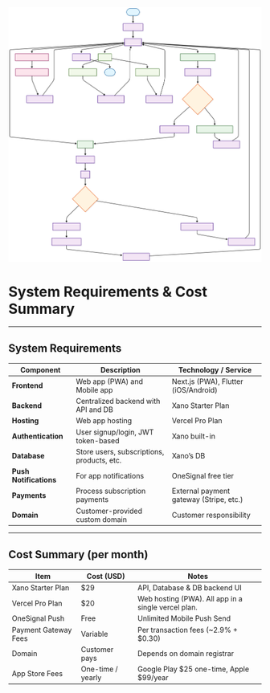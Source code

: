 
![Business Flow](business-flow-diagram.svg)

# System Requirements & Cost Summary

---

## System Requirements

| Component              | Description                                | Technology / Service                    |
| ---------------------- | ------------------------------------------ | --------------------------------------- |
| **Frontend**           | Web app (PWA) and Mobile app               | Next.js (PWA), Flutter (iOS/Android)    |
| **Backend**            | Centralized backend with API and DB        | Xano Starter Plan                       |
| **Hosting**            | Web app hosting                            | Vercel Pro Plan                         |
| **Authentication**     | User signup/login, JWT token-based         | Xano built-in                           |
| **Database**           | Store users, subscriptions, products, etc. | Xano’s DB                               |
| **Push Notifications** | For app notifications                      | OneSignal free tier                     |
| **Payments**           | Process subscription payments              | External payment gateway (Stripe, etc.) |
| **Domain**             | Customer-provided custom domain            | Customer responsibility                 |

---

## Cost Summary (per month)

| Item                 | Cost (USD)        | Notes                                                                       |
| -------------------- | ----------------- | ----------------------------------------------------------------------------|
| Xano Starter Plan    | \$29              | API, Database & DB backend UI                                               |
| Vercel Pro Plan      | \$20              | Web hosting (PWA). All app in a single vercel plan.                         |
| OneSignal Push       | Free              | Unlimited Mobile Push Send                                                  |
| Payment Gateway Fees | Variable          | Per transaction fees (\~2.9% + \$0.30)                                      |
| Domain               | Customer pays     | Depends on domain registrar                                                 |
| App Store Fees       | One-time / yearly | Google Play \$25 one-time, Apple \$99/year                                  |
